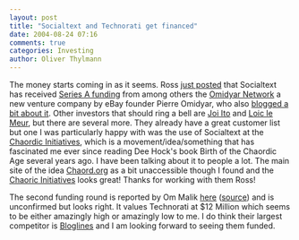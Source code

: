 ```yaml
---
layout: post
title: "Socialtext and Technorati get financed"
date: 2004-08-24 07:16
comments: true
categories: Investing
author: Oliver Thylmann
---
```












The money starts coming in as it seems. Ross [just posted](http://ross.typepad.com/blog/2004/08/big_news.html) that Socialtext has received [Series A funding](http://www.socialtext.com/weblog/040823seriesa.html) from among others the [Omidyar Network](http://www.omidyar.net/) a new venture company by eBay founder Pierre Omidyar, who also [blogged a bit about it](http://pierre.typepad.com/pierre/2004/08/what_ive_been_u.html). Other investors that should ring a bell are [Joi Ito](http://joi.ito.com/) and [Loic le Meur](http://www.loiclemeur.com/), but there are several more. They already have a great customer list but one I was particularly happy with was the use of Socialtext at the [Chaordic Initiatives](http://www.chaordicinitiatives.org/index.php), which is a movement/idea/something that has fascinated me ever since reading Dee Hock's book Birth of the Chaordic Age several years ago. I have been talking about it to people a lot. The main site of the idea [Chaord.org](http://www.chaord.org/) as a bit unaccessible though I found and the [Chaoric Initiatives](http://www.chaordicinitiatives.org/index.php) looks great! Thanks for working with them Ross!

The second funding round is reported by Om Malik [here](http://www.gigaom.com/2004/08/technorati_gets.php) ([source](http://business2.blogs.com/business2blog/2004/08/technorati_gets.html)) and is unconfirmed but looks right. It values Technorati at $12 Million which seems to be either amazingly high or amazingly low to me. I do think their largest competitor is [Bloglines](http://www.bloglines.com/) and I am looking forward to seeing them funded.

